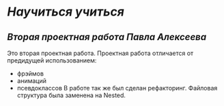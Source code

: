 # **_Научиться учиться_**
## *Вторая проектная работа Павла Алексеева*
Это вторая проектная работа. Проектная работа отличается от предидущей использованием:
* фрэймов
* анимаций
* псевдоклассов 
В работе так же был сделан рефакторинг. Файловая структура была заменена на Nested.